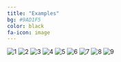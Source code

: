```yaml
---
title: "Examples"
bg: #9AD1F5
color: black
fa-icon: image
---
```



<div>
<img class="row small column"   src="./img/author.png" alt="1" title="1" />
<img class="row small column"   src="./img/author.png" alt="2" title="2" />
<img class="row small column"   src="./img/author.png" alt="3" title="3" />
<img class="row small column"   src="./img/author.png" alt="4" title="4" />
<img class="row small column"   src="./img/author.png" alt="5" title="5" />
<img class="row small column"   src="./img/author.png" alt="6" title="6" />
<img class="row small column"   src="./img/author.png" alt="7" title="7" />
<img class="row small column"   src="./img/author.png" alt="8" title="8" />
<img class="row small column"   src="./img/author.png" alt="9" title="9" />
</div>
